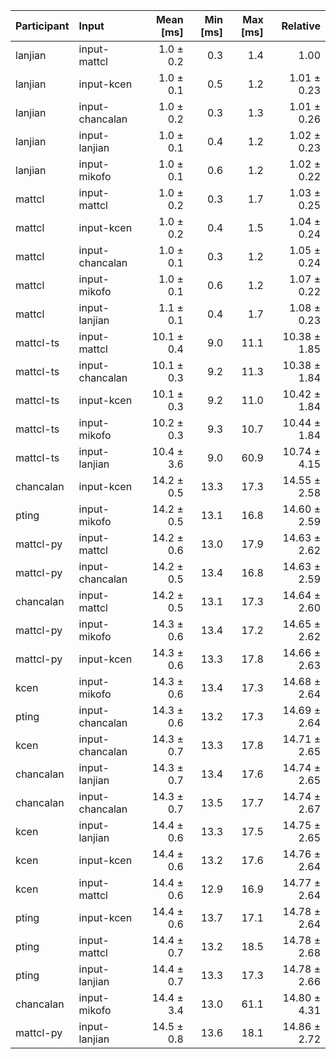 | Participant | Input | Mean [ms] | Min [ms] | Max [ms] | Relative |
|:---|:---|---:|---:|---:|---:|
| lanjian | input-mattcl | 1.0 ± 0.2 | 0.3 | 1.4 | 1.00 |
| lanjian | input-kcen | 1.0 ± 0.1 | 0.5 | 1.2 | 1.01 ± 0.23 |
| lanjian | input-chancalan | 1.0 ± 0.2 | 0.3 | 1.3 | 1.01 ± 0.26 |
| lanjian | input-lanjian | 1.0 ± 0.1 | 0.4 | 1.2 | 1.02 ± 0.23 |
| lanjian | input-mikofo | 1.0 ± 0.1 | 0.6 | 1.2 | 1.02 ± 0.22 |
| mattcl | input-mattcl | 1.0 ± 0.2 | 0.3 | 1.7 | 1.03 ± 0.25 |
| mattcl | input-kcen | 1.0 ± 0.2 | 0.4 | 1.5 | 1.04 ± 0.24 |
| mattcl | input-chancalan | 1.0 ± 0.1 | 0.3 | 1.2 | 1.05 ± 0.24 |
| mattcl | input-mikofo | 1.0 ± 0.1 | 0.6 | 1.2 | 1.07 ± 0.22 |
| mattcl | input-lanjian | 1.1 ± 0.1 | 0.4 | 1.7 | 1.08 ± 0.23 |
| mattcl-ts | input-mattcl | 10.1 ± 0.4 | 9.0 | 11.1 | 10.38 ± 1.85 |
| mattcl-ts | input-chancalan | 10.1 ± 0.3 | 9.2 | 11.3 | 10.38 ± 1.84 |
| mattcl-ts | input-kcen | 10.1 ± 0.3 | 9.2 | 11.0 | 10.42 ± 1.84 |
| mattcl-ts | input-mikofo | 10.2 ± 0.3 | 9.3 | 10.7 | 10.44 ± 1.84 |
| mattcl-ts | input-lanjian | 10.4 ± 3.6 | 9.0 | 60.9 | 10.74 ± 4.15 |
| chancalan | input-kcen | 14.2 ± 0.5 | 13.3 | 17.3 | 14.55 ± 2.58 |
| pting | input-mikofo | 14.2 ± 0.5 | 13.1 | 16.8 | 14.60 ± 2.59 |
| mattcl-py | input-mattcl | 14.2 ± 0.6 | 13.0 | 17.9 | 14.63 ± 2.62 |
| mattcl-py | input-chancalan | 14.2 ± 0.5 | 13.4 | 16.8 | 14.63 ± 2.59 |
| chancalan | input-mattcl | 14.2 ± 0.5 | 13.1 | 17.3 | 14.64 ± 2.60 |
| mattcl-py | input-mikofo | 14.3 ± 0.6 | 13.4 | 17.2 | 14.65 ± 2.62 |
| mattcl-py | input-kcen | 14.3 ± 0.6 | 13.3 | 17.8 | 14.66 ± 2.63 |
| kcen | input-mikofo | 14.3 ± 0.6 | 13.4 | 17.3 | 14.68 ± 2.64 |
| pting | input-chancalan | 14.3 ± 0.6 | 13.2 | 17.3 | 14.69 ± 2.64 |
| kcen | input-chancalan | 14.3 ± 0.7 | 13.3 | 17.8 | 14.71 ± 2.65 |
| chancalan | input-lanjian | 14.3 ± 0.7 | 13.4 | 17.6 | 14.74 ± 2.65 |
| chancalan | input-chancalan | 14.3 ± 0.7 | 13.5 | 17.7 | 14.74 ± 2.67 |
| kcen | input-lanjian | 14.4 ± 0.6 | 13.3 | 17.5 | 14.75 ± 2.65 |
| kcen | input-kcen | 14.4 ± 0.6 | 13.2 | 17.6 | 14.76 ± 2.64 |
| kcen | input-mattcl | 14.4 ± 0.6 | 12.9 | 16.9 | 14.77 ± 2.64 |
| pting | input-kcen | 14.4 ± 0.6 | 13.7 | 17.1 | 14.78 ± 2.64 |
| pting | input-mattcl | 14.4 ± 0.7 | 13.2 | 18.5 | 14.78 ± 2.68 |
| pting | input-lanjian | 14.4 ± 0.7 | 13.3 | 17.3 | 14.78 ± 2.66 |
| chancalan | input-mikofo | 14.4 ± 3.4 | 13.0 | 61.1 | 14.80 ± 4.31 |
| mattcl-py | input-lanjian | 14.5 ± 0.8 | 13.6 | 18.1 | 14.86 ± 2.72 |
